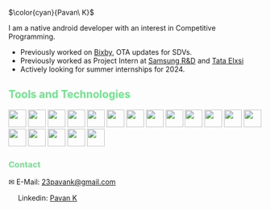 $\color{cyan}{Pavan\  K}$

I am a native android developer with an interest in Competitive Programming.
- Previously worked on [Bixby](https://github.com/bixbydevelopers), OTA updates for SDVs.
- Previously worked as Project Intern at [Samsung R&D](https://www.samsung.com/in/about-us/business-area/r-and-d-center/) and [Tata Elxsi](https://www.tataelxsi.com/)
- Actively looking for summer internships for 2024. 

## <span style="color:#6AE688">**Tools and Technologies**</span>
<span><img src="https://cdn.jsdelivr.net/gh/devicons/devicon/icons/kotlin/kotlin-original.svg" width =35 />
<img src="https://cdn.jsdelivr.net/gh/devicons/devicon/icons/android/android-original.svg" width =35 />
<img src="https://cdn.jsdelivr.net/gh/devicons/devicon/icons/dart/dart-original.svg" width =35/> 
<img src="https://cdn.jsdelivr.net/gh/devicons/devicon/icons/java/java-original.svg" width =35 />
<img src="https://cdn.jsdelivr.net/gh/devicons/devicon/icons/cplusplus/cplusplus-original.svg" width =35/>
<img src="https://cdn.jsdelivr.net/gh/devicons/devicon/icons/c/c-original.svg" width =35 /> 
<img src="https://cdn.jsdelivr.net/gh/devicons/devicon/icons/python/python-original.svg" width =35 />
<img src="https://cdn.jsdelivr.net/gh/devicons/devicon/icons/haskell/haskell-original.svg" width =35 />
<img src="https://cdn.jsdelivr.net/gh/devicons/devicon/icons/r/r-original.svg" width =35 />
<img src="https://cdn.jsdelivr.net/gh/devicons/devicon/icons/git/git-original.svg" width =35 />
<img src="https://cdn.jsdelivr.net/gh/devicons/devicon/icons/linux/linux-original.svg" width =35 />
<img src="https://cdn.jsdelivr.net/gh/devicons/devicon/icons/bash/bash-original.svg" width =35 /> 
<img src="https://cdn.jsdelivr.net/gh/devicons/devicon/icons/javascript/javascript-original.svg" width =35 />
<img src="https://cdn.jsdelivr.net/gh/devicons/devicon/icons/react/react-original.svg" width =35/>
<img src="https://cdn.jsdelivr.net/gh/devicons/devicon/icons/nodejs/nodejs-original.svg" width =35 />
<img src="https://cdn.jsdelivr.net/gh/devicons/devicon/icons/npm/npm-original-wordmark.svg" width =35 />
<img src="https://cdn.jsdelivr.net/gh/devicons/devicon/icons/mysql/mysql-original.svg" width =35 />
<img src="https://cdn.jsdelivr.net/gh/devicons/devicon/icons/oracle/oracle-original.svg" width =35/>
</span>
### <span style="color:#6AE688">**Contact**</span>
✉ E-Mail: 23pavank@gmail.com

<img src="https://cdn.jsdelivr.net/gh/devicons/devicon/icons/linkedin/linkedin-original.svg" width = 15 /> Linkedin: [Pavan K](https://www.linkedin.com/in/pavan-k23/)
